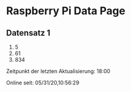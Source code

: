 
# Raspberry Pi Data Page
## Datensatz 1
1. 5
2. 61
3. 834

Zeitpunkt der letzten Aktualisierung: 18:00

Online seit: 05/31/20,10:56:29
    